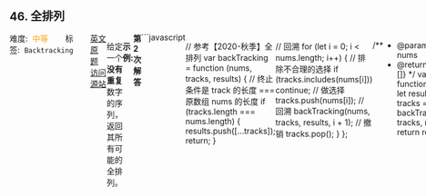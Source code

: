<div style="font-size: 20px; margin-bottom: 15px; font-weight: bold;">46. 全排列</div>
<div style="display: flex; font-size: 14px; justify-content: space-between;"><div><span style="margin-right: 30px;">难度:&nbsp;&nbsp;<label style="color: rgb(255, 161, 25);">中等</label></span><span style="margin-right: 30px;">标签:&nbsp;&nbsp;<code>Backtracking</code></span></div><div><span style="margin-right: 15px;"><a href="https://leetcode.com/problems/permutations/">英文原题</a></span><span><a href="https://leetcode-cn.com/problems/permutations/">访问源站</a></span></div>
<hr style="height: 1px; margin: 1em 0px;" />
<p>给定一个<strong> 没有重复</strong> 数字的序列，返回其所有可能的全排列。</p>

<p><strong>示例:</strong></p>

<pre><strong>输入:</strong> [1,2,3]
<strong>输出:</strong>
[
  [1,2,3],
  [1,3,2],
  [2,1,3],
  [2,3,1],
  [3,1,2],
  [3,2,1]
]</pre>

<hr style="height: 1px; margin: 1em 0px;" />
<strong>第2次解答</strong>
```javascript

// 参考【2020-秋季】全排列
var backTracking = function (nums, tracks, results) {
  // 终止条件是 track 的长度 === 原数组 nums 的长度
  if (tracks.length === nums.length) {
    results.push([...tracks]);
    return;
  }

  // 回溯
  for (let i = 0; i < nums.length; i++) {
    // 排除不合理的选择
    if (tracks.includes(nums[i])) continue;
    // 做选择
    tracks.push(nums[i]);
    // 回溯
    backTracking(nums, tracks, results, i + 1);
    // 撤销
    tracks.pop();
  }
};

/**
 * @param {number[]} nums
 * @return {number[][]}
 */
var permute = function (nums) {
  let results = [];
  let tracks = [];
  backTracking(nums, tracks, results);
  return results;
};
```
<hr style="height: 1px; margin: 1em 0px;" />
<strong>第1次解答</strong>
```javascript
/**
 * @param {number[]} nums
 * @return {number[][]}
 */
// 回溯方法，第一个参数为全集可选的数据源，第二个参数为临时的回溯路径，比如[1] / [1, 3]
var backtrack = function (nums, track, results) {
  // 结束当前回溯条件：回溯路径的长度等于数据源的长度
  if (nums.length === track.length) {
    // 将回溯的路径追加到结果数组中，需要注意 JS 由于 track 是引用类型，因此需要进行一个拷贝，否则为空数组
    results.push([...track]);
    // 结束当前回溯
    return;
  }

  // 这个循环用于找出还没加入到回溯路径中的数据源
  for (let i = 0; i < nums.length; i++) {
    // 如果当前节点已经加入到了回溯路径了，说明是已经走过了的，就忽略掉，只需要找没走过的
    if (track.includes(nums[i])) continue;
    // 将没走过的节点加入到回溯路径中，组成新的路径：[xxx, 新加入的节点]
    track.push(nums[i]);
    // 调用回溯方法查找后续的节点
    backtrack(nums, track, results);
    // 回溯结束之后，需要撤销最后一个加入的节点，才能继续往下走
    track.pop();
  }
};

var permute = function (nums) {
  // 定义一个临时存放回溯结果的数组
  // [] => [[1, 2, 3]] => [[1, 2, 3], [1, 3, 2]]
  let results = [];
  // 定义一个临时存放回溯路径的数组
  // [] => [1] => [1, 2] => [1,2,3]
  let track = [];
  // 调用回溯方法计算路径
  backtrack(nums, track, results);
  // 返回结果
  return results;
};
```